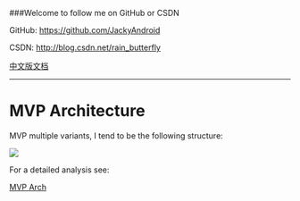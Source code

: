 ###Welcome to follow me on GitHub or CSDN

GitHub: https://github.com/JackyAndroid

CSDN: http://blog.csdn.net/rain_butterfly

[中文版文档](https://github.com/JackyAndroid/Android-Architecture-Fairy/blob/master/mvp/README-CN.md)

---

# MVP Architecture

MVP multiple variants, I tend to be the following structure:

![](https://cms-assets.tutsplus.com/uploads/users/1308/posts/26206/image/action_diagram.png)

For a detailed analysis see:

[MVP Arch](https://code.tutsplus.com/series/how-to-adopt-model-view-presenter-on-android--cms-1012)